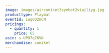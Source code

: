 ```yaml
---
image: images/aircomiket3eymbot2viailiyg.jpg
producttype: Playmat
eventId: iuq6O2mCN
pricings:
  - quantity: 1
    price: 65
asin: s-UPO7q76VN
merchandise: comiket
---
```

